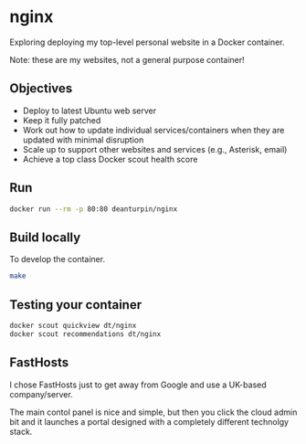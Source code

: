 # nginx

Exploring deploying my top-level personal website in a Docker container.

Note: these are my websites, not a general purpose container!

## Objectives

- Deploy to latest Ubuntu web server
- Keep it fully patched
- Work out how to update individual services/containers when they are updated with minimal disruption
- Scale up to support other websites and services (e.g., Asterisk, email)
- Achieve a top class Docker scout health score

## Run

```bash
docker run --rm -p 80:80 deanturpin/nginx
```
## Build locally

To develop the container.

```bash
make
```

## Testing your container

```bash
docker scout quickview dt/nginx
docker scout recommendations dt/nginx
```

## FastHosts

I chose FastHosts just to get away from Google and use a UK-based company/server.

The main contol panel is nice and simple, but then you click the cloud admin bit and it launches a portal designed with a completely different technolgy stack.